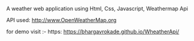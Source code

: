 A weather web application using Html, Css, Javascript, Weathermap Api

API used: http://www.OpenWeatherMap.org

for demo visit :- https: https://bhargavrokade.github.io/WheatherApi/
